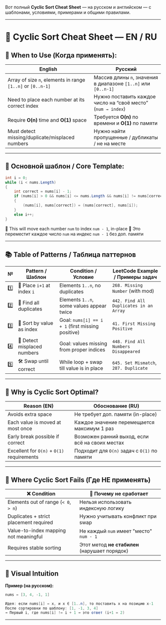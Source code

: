 Вот полный **Cyclic Sort Cheat Sheet** — на русском и английском — с шаблонами, условиями, примерами и общими правилами.

---

# 📘 **Cyclic Sort Cheat Sheet** — EN / RU

## 📌 When to Use (Когда применять):

| English                                                     | Русский                                                        |
| ----------------------------------------------------------- | -------------------------------------------------------------- |
| Array of size `n`, elements in range `[1..n]` or `[0..n-1]` | Массив длины `n`, значения в диапазоне `[1..n]` или `[0..n-1]` |
| Need to place each number at its correct index              | Нужно поставить каждое число на “своё место” (`num → index`)   |
| Require **O(n)** time and **O(1)** space                    | Требуется **O(n)** по времени и **O(1)** по памяти             |
| Must detect missing/duplicate/misplaced numbers             | Нужно найти пропущенные / дубликаты / не на месте              |

---

## 🔁 Основной шаблон / Core Template:

```csharp
int i = 0;
while (i < nums.Length)
{
    int correct = nums[i] - 1;
    if (nums[i] > 0 && nums[i] <= nums.Length && nums[i] != nums[correct])
    {
        (nums[i], nums[correct]) = (nums[correct], nums[i]);
    }
    else i++;
}
```

🧠 This will move each number `num` to index `num - 1`, in-place
🧠 Это переместит каждое число `num` на индекс `num - 1` без доп. памяти

---

## 📚 Table of Patterns / Таблица паттернов

| №   | Pattern / Шаблон            | Condition / Условие                               | LeetCode Example / Примеры задач       |
| --- | --------------------------- | ------------------------------------------------- | -------------------------------------- |
| 1️⃣ | 📌 Place `i+1` at index `i` | Elements `1..n`, no duplicates                    | `268. Missing Number` (with mod)       |
| 2️⃣ | 🧩 Find all duplicates      | Elements `1..n`, some values appear twice         | `442. Find All Duplicates in an Array` |
| 3️⃣ | 🔁 Sort by value as index   | Goal: `nums[i] == i + 1` (first missing positive) | `41. First Missing Positive`           |
| 4️⃣ | 🎯 Detect misplaced numbers | Goal: values missing from proper indices          | `448. Find All Numbers Disappeared`    |
| 5️⃣ | 🛠 Swap until correct       | While loop + swap till value is in place          | `645. Set Mismatch`, `287. Duplicate`  |

---

## 🧠 Why is Cyclic Sort Optimal?

| Reason (EN)                                | Обоснование (RU)                                |
| ------------------------------------------ | ----------------------------------------------- |
| Avoids extra space                         | Не требует доп. памяти (in-place)               |
| Each value is moved at most once           | Каждое значение перемещается максимум 1 раз     |
| Early break possible if correct            | Возможен ранний выход, если всё на своих местах |
| Excellent for `O(n)` + `O(1)` requirements | Подходит для `O(n)` задач с `O(1)` по памяти    |

---

## 🧪 Where Cyclic Sort Fails (Где НЕ применять)

| ❌ Condition                            | 🚫 Почему не сработает                        |
| -------------------------------------- | --------------------------------------------- |
| Elements out of range (`< 0`, `> n`)   | Нельзя использовать индексную логику          |
| Duplicates + strict placement required | Нужно учитывать конфликт при swap             |
| Value-to-index mapping not meaningful  | Не каждый `num` имеет "место" `num - 1`       |
| Requires stable sorting                | Этот метод **не стабилен** (нарушает порядок) |

---

## 🧠 Visual Intuition

**Пример (на русском):**

```csharp
nums = [3, 4, -1, 1]

Идея: если nums[i] = x, и x ∈ [1..n], то поставить x на позицию x-1
После сортировки по шаблону: [1, -1, 3, 4]
→ Первый i, где nums[i] != i + 1 → это ответ (i+1 = 2)
```

---
